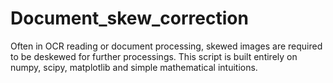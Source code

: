 # Document_skew_correction
Often in OCR reading or document processing, skewed images are required to be deskewed for further processings. This script is built entirely on numpy, scipy, matplotlib and simple mathematical intuitions.
